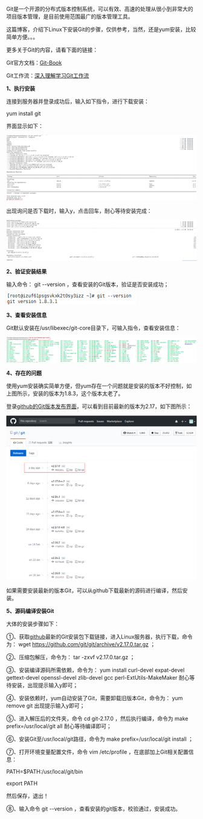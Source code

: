 Git是一个开源的分布式版本控制系统，可以有效、高速的处理从很小到非常大的项目版本管理，是目前使用范围最广的版本管理工具。

这篇博客，介绍下Linux下安装Git的步骤，仅供参考，当然，还是yum安装，比较简单方便。。。

更多关于Git的内容，请看下面的链接：

Git官方文档：[Git-Book](https://git-scm.com/book/zh/v2)

Git工作流：[深入理解学习Git工作流](https://segmentfault.com/a/1190000002918123)

 

**1、执行安装**

连接到服务器并登录成功后，输入如下指令，进行下载安装：

 yum install git 

界面显示如下：

<img src="./img/git/git-1.png">

出现询问是否下载时，输入y，点击回车，耐心等待安装完成：

<img src="./img/git/git-2.png">

 

**2、验证安装结果**

输入命令： git --version ，查看安装的Git版本，验证是否安装成功；

<img src="./img/git/git-3.png">

 

**3、查看安装信息**

Git默认安装在/usr/libexec/git-core目录下，可输入指令，查看安装信息：

<img src="./img/git/git-4.png">

 

**4、存在的问题**

使用yum安装确实简单方便，但yum存在一个问题就是安装的版本不好控制，如上图所示，安装的版本为1.8.3，这个版本太老了。

登录[github的Git版本发布界面](https://github.com/git/git/releases)，可以看到目前最新的版本为2.17，如下图所示：

<img src="./img/git/git-5.png">

如果需要安装最新的版本Git，可以从github下载最新的源码进行编译，然后安装。

 

**5、源码编译安装Git**

大体的安装步骤如下：

①、获取[github](https://github.com/git/git/releases)最新的Git安装包下载链接，进入Linux服务器，执行下载，命令为： wget https://github.com/git/git/archive/v2.17.0.tar.gz ；

②、压缩包解压，命令为： tar -zxvf v2.17.0.tar.gz ；

③、安装编译源码所需依赖，命令为： yum install curl-devel expat-devel gettext-devel openssl-devel zlib-devel gcc perl-ExtUtils-MakeMaker 耐心等待安装，出现提示输入y即可；

④、安装依赖时，yum自动安装了Git，需要卸载旧版本Git，命令为： yum remove git 出现提示输入y即可；

⑤、进入解压后的文件夹，命令 cd git-2.17.0 ，然后执行编译，命令为 make prefix=/usr/local/git all 耐心等待编译即可；

⑥、安装Git至/usr/local/git路径，命令为 make prefix=/usr/local/git install ；

⑦、打开环境变量配置文件，命令 vim /etc/profile ，在底部加上Git相关配置信息：

PATH=$PATH:/usr/local/git/bin

export PATH 

然后保存，退出！

⑧、输入命令 git --version ，查看安装的git版本，校验通过，安装成功。

